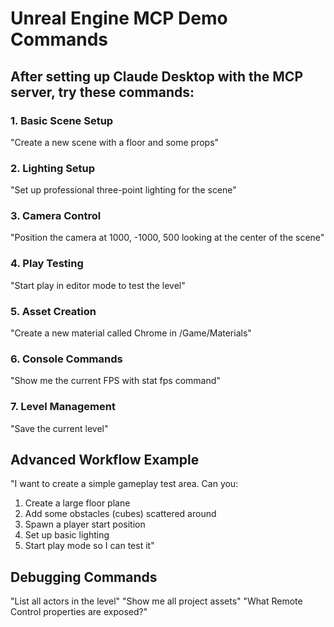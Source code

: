 # Unreal Engine MCP Demo Commands

## After setting up Claude Desktop with the MCP server, try these commands:

### 1. Basic Scene Setup
"Create a new scene with a floor and some props"

### 2. Lighting Setup  
"Set up professional three-point lighting for the scene"

### 3. Camera Control
"Position the camera at 1000, -1000, 500 looking at the center of the scene"

### 4. Play Testing
"Start play in editor mode to test the level"

### 5. Asset Creation
"Create a new material called Chrome in /Game/Materials"

### 6. Console Commands
"Show me the current FPS with stat fps command"

### 7. Level Management
"Save the current level"

## Advanced Workflow Example

"I want to create a simple gameplay test area. Can you:
1. Create a large floor plane
2. Add some obstacles (cubes) scattered around
3. Spawn a player start position
4. Set up basic lighting
5. Start play mode so I can test it"

## Debugging Commands

"List all actors in the level"
"Show me all project assets"
"What Remote Control properties are exposed?"

